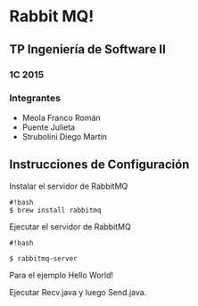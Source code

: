 # Rabbit MQ!

## TP Ingeniería de Software II ##

### 1C 2015 ###

### Integrantes ###

* Meola Franco Román
* Puente Julieta
* Strubolini Diego Martín

## Instrucciones de Configuración ##

Instalar el servidor de RabbitMQ

```
#!bash
$ brew install rabbitmq
```
    
Ejecutar el servidor de RabbitMQ

```
#!bash

$ rabbitmq-server 

```

Para el ejemplo Hello World!

Ejecutar Recv.java y luego Send.java.



